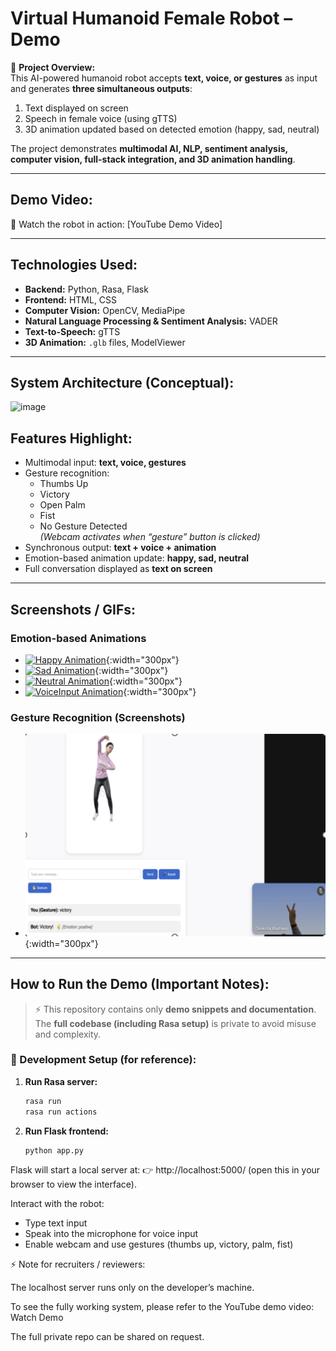 # Virtual Humanoid Female Robot – Demo

🎯 **Project Overview:**  
This AI-powered humanoid robot accepts **text, voice, or gestures** as input and generates **three simultaneous outputs**:  
1. Text displayed on screen  
2. Speech in female voice (using gTTS)  
3. 3D animation updated based on detected emotion (happy, sad, neutral)  

The project demonstrates **multimodal AI, NLP, sentiment analysis, computer vision, full-stack integration, and 3D animation handling**.

---

## **Demo Video:**  
🎥 Watch the robot in action: [YouTube Demo Video]  

---

## **Technologies Used:**  
- **Backend:** Python, Rasa, Flask  
- **Frontend:** HTML, CSS  
- **Computer Vision:** OpenCV, MediaPipe  
- **Natural Language Processing & Sentiment Analysis:** VADER  
- **Text-to-Speech:** gTTS  
- **3D Animation:** `.glb` files, ModelViewer  

---
## **System Architecture (Conceptual):**  
<img width="600" height="600" alt="image" src="https://github.com/user-attachments/assets/a5e6add2-fe5d-425e-bd79-1dd68c04ad0e" />

## **Features Highlight:**  
- Multimodal input: **text, voice, gestures**  
- Gesture recognition:
  - Thumbs Up  
  - Victory  
  - Open Palm  
  - Fist  
  - No Gesture Detected  
  *(Webcam activates when “gesture” button is clicked)*  
- Synchronous output: **text + voice + animation**  
- Emotion-based animation update: **happy, sad, neutral**  
- Full conversation displayed as **text on screen**  

---

## **Screenshots / GIFs:**  
 
### Emotion-based Animations
- [![Happy Animation](happy.gif)](happy.gif){:width="300px"}  
- [![Sad Animation](sad.gif)](sad.gif){:width="300px"}  
- [![Neutral Animation](neutral.gif)](neutral.gif){:width="300px"}  
- [![VoiceInput Animation](voiceinput.gif)](voiceinput.gif){:width="300px"}  

### Gesture Recognition (Screenshots)
- [![Victory](victory1.png)](victory1.png){:width="300px"}  


---

## **How to Run the Demo (Important Notes):**  

> ⚡ This repository contains only **demo snippets and documentation**.  
> The **full codebase (including Rasa setup)** is private to avoid misuse and complexity.  

### 🔧 Development Setup (for reference):  

1. **Run Rasa server:**  
   ```bash
   rasa run
   rasa run actions
2. **Run Flask frontend:**
   ```bash
   python app.py

Flask will start a local server at:
👉 http://localhost:5000/ (open this in your browser to view the interface).

Interact with the robot:

- Type text input
- Speak into the microphone for voice input
- Enable webcam and use gestures (thumbs up, victory, palm, fist)

⚡ Note for recruiters / reviewers:

The localhost server runs only on the developer’s machine.

To see the fully working system, please refer to the YouTube demo video: Watch Demo

The full private repo can be shared on request.




